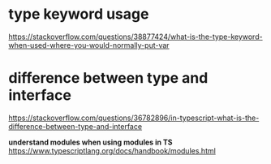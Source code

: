 # type keyword usage  
https://stackoverflow.com/questions/38877424/what-is-the-type-keyword-when-used-where-you-would-normally-put-var  

# difference between type and interface  
https://stackoverflow.com/questions/36782896/in-typescript-what-is-the-difference-between-type-and-interface  

**understand modules when using modules in TS**  
https://www.typescriptlang.org/docs/handbook/modules.html    